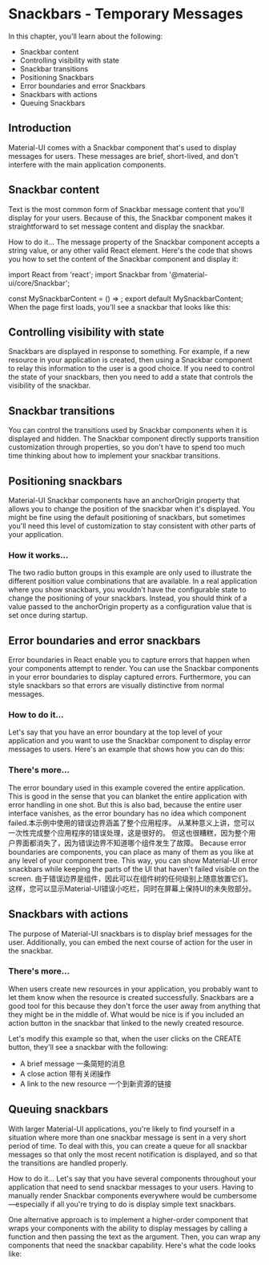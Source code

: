 # Snackbars - Temporary Messages
In this chapter, you'll learn about the following:

- Snackbar content
- Controlling visibility with state
- Snackbar transitions
- Positioning Snackbars
- Error boundaries and error Snackbars
- Snackbars with actions
- Queuing Snackbars
## Introduction
Material-UI comes with a Snackbar component that's used to display messages for users. These messages are brief, short-lived, and don't interfere with the main application components.
## Snackbar content
Text is the most common form of Snackbar message content that you'll display for your users. Because of this, the Snackbar component makes it straightforward to set message content and display the snackbar.

How to do it...
The message property of the Snackbar component accepts a string value, or any other valid React element. Here's the code that shows you how to set the content of the Snackbar component and display it:

import React from 'react';
import Snackbar from '@material-ui/core/Snackbar';

const MySnackbarContent = () => <Snackbar open={true} message="Test" />;
export default MySnackbarContent;
When the page first loads, you'll see a snackbar that looks like this:

## Controlling visibility with state
Snackbars are displayed in response to something. For example, if a new resource in your application is created, then using a Snackbar component to relay this information to the user is a good choice. If you need to control the state of your snackbars, then you need to add a state that controls the visibility of the snackbar.


## Snackbar transitions
You can control the transitions used by Snackbar components when it is displayed and hidden. The Snackbar component directly supports transition customization through properties, so you don't have to spend too much time thinking about how to implement your snackbar transitions.

## Positioning snackbars
Material-UI Snackbar components have an anchorOrigin property that allows you to change the position of the snackbar when it's displayed. You might be fine using the default positioning of snackbars, but sometimes you'll need this level of customization to stay consistent with other parts of your application.


### How it works...
The two radio button groups in this example are only used to illustrate the different position value combinations that are available. In a real application where you show snackbars, you wouldn't have the configurable state to change the positioning of your snackbars. Instead, you should think of a value passed to the anchorOrigin property as a configuration value that is set once during startup.

## Error boundaries and error snackbars
Error boundaries in React enable you to capture errors that happen when your components attempt to render. You can use the Snackbar components in your error boundaries to display captured errors. Furthermore, you can style snackbars so that errors are visually distinctive from normal messages.
### How to do it...
Let's say that you have an error boundary at the top level of your application and you want to use the Snackbar component to display error messages to users. Here's an example that shows how you can do this:


### There's more...
The error boundary used in this example covered the entire application. This is good in the sense that you can blanket the entire application with error handling in one shot. But this is also bad, because the entire user interface vanishes, as the error boundary has no idea which component failed.本示例中使用的错误边界涵盖了整个应用程序。 从某种意义上讲，您可以一次性完成整个应用程序的错误处理，这是很好的。 但这也很糟糕，因为整个用户界面都消失了，因为错误边界不知道哪个组件发生了故障。
Because error boundaries are components, you can place as many of them as you like at any level of your component tree. This way, you can show Material-UI error snackbars while keeping the parts of the UI that haven't failed visible on the screen.
由于错误边界是组件，因此可以在组件树的任何级别上随意放置它们。 这样，您可以显示Material-UI错误小吃栏，同时在屏幕上保持UI的未失败部分。

## Snackbars with actions
The purpose of Material-UI snackbars is to display brief messages for the user. Additionally, you can embed the next course of action for the user in the snackbar.


### There's more...
When users create new resources in your application, you probably want to let them know when the resource is created successfully. Snackbars are a good tool for this because they don't force the user away from anything that they might be in the middle of. What would be nice is if you included an action button in the snackbar that linked to the newly created resource.

Let's modify this example so that, when the user clicks on the CREATE button, they'll see a snackbar with the following:

- A brief message 一条简短的消息
- A close action    带有关闭操作
- A link to the new resource    一个到新资源的链接

## Queuing snackbars
With larger Material-UI applications, you're likely to find yourself in a situation where more than one snackbar message is sent in a very short period of time. To deal with this, you can create a queue for all snackbar messages so that only the most recent notification is displayed, and so that the transitions are handled properly.

How to do it...
Let's say that you have several components throughout your application that need to send snackbar messages to your users. Having to manually render Snackbar components everywhere would be cumbersome—especially if all you're trying to do is display simple text snackbars.

One alternative approach is to implement a higher-order component that wraps your components with the ability to display messages by calling a function and then passing the text as the argument. Then, you can wrap any components that need the snackbar capability. Here's what the code looks like:
